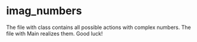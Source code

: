# imag_numbers
The file with class contains all possible actions with complex numbers.
The file with Main realizes them.
Good luck!
